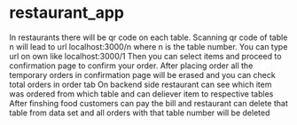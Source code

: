 # restaurant_app
In restaurants there will be qr code on each table. 
Scanning qr code of table n will lead to url localhost:3000/n where n is the table number. 
You can type url on own like localhost:3000/1
Then you can select items and proceed to confirmation page to confirm your order.
After placing order all the temporary orders in confirmation page will be erased and you can check total orders in order tab
On backend side restaurant can see which item was ordered from which table and can deliever item to respective tables
After finshing food customers can pay the bill and restaurant can delete that table from data set and all orders with that table number will be deleted
